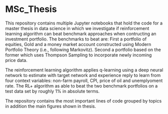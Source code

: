 # MSc_Thesis
This repository contains multiple Jupyter notebooks that hold the code for a master thesis in data science in which we investigate if reinforcement learning algorithm can beat benchmark approaches when contructing an investment portfolio. The benchmarks to beat are: 
First a portfolio of equities, Gold and a money market account constructed using Modern Portfolio Theory (i.e., following Markovitz).
Second a portfolio based on the former which uses Thompson Sampling to incorporate newly incoming price data.

The reinforcement learning algorithm applies q-learning using a deep neural network to estimate with target network and experience reply to learn from four context variables: non-farm payroll, CPI, price of oil and unemplyoment rate. The RL+ algorithm as able to beat the two benchmark portfolios on a test data set by roughly 1% in absolute terms.

The repository contains the most important lines of code grouped by topics in addition the main figures shown in thesis.
